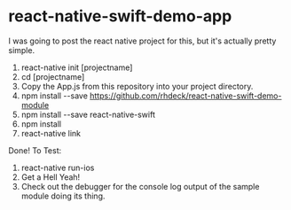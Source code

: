 # react-native-swift-demo-app

I was going to post the react native project for this, but it's actually pretty simple.

1. react-native init [projectname]
2. cd [projectname]
3. Copy the App.js from this repository into your project directory. 
3. npm install --save https://github.com/rhdeck/react-native-swift-demo-module
4. npm install --save react-native-swift
5. npm install 
6. react-native link

Done! To Test:
1. react-native run-ios
2. Get a Hell Yeah! 
3. Check out the debugger for the console log output of the sample module doing its thing. 